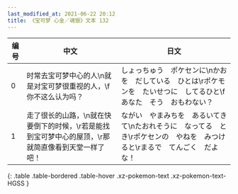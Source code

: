 ```yaml
---
last_modified_at: 2021-06-22 20:12
title: 《宝可梦 心金／魂银》文本 132
---
```

| 编号 | 中文 | 日文 |
| ---- | ---- | ---- |
| 0 | 时常去宝可梦中心的人\n就是对宝可梦很重视的人，\f你不这么认为吗？ | しょっちゅう　ポケセンに\nかおを　だしている　ひとは\rポケモンを　たいせつに　してるひと\fあなた　そう　おもわない？ |
| 1 | 走了很长的山路，\n就在快要倒下的时候，\r若是能找到宝可梦中心的屋顶，\r那就简直像看到天堂一样了吧！ | ながい　やまみちを　あるいてきて\nたおれそうに　なってる　とき\rポケセンの　やねを　みつけると\rまるで　てんごく　だよな！ |
{: .table .table-bordered .table-hover .xz-pokemon-text .xz-pokemon-text-HGSS }